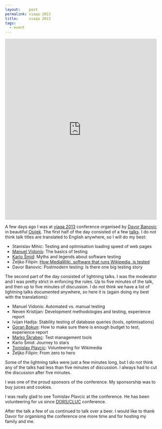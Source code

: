 ```yaml
---
layout:    post
permalink: viaqa-2013
title:     viaqa 2013
tags:
  - event
---
```

<iframe src="https://www.facebook.com/plugins/post.php?href=https%3A%2F%2Fwww.facebook.com%2Fmedia%2Fset%2F%3Fset%3Da.1080273518651976.1073741832.1059213627424632%26type%3D3&width=500" width="500" height="597" style="border:none;overflow:hidden" scrolling="no" frameborder="0" allowTransparency="true"></iframe>

<p>A few days ago I was at <a href="http://viaqa.mobi/">viaqa 2013</a> conference organised by <a href="https://twitter.com/banovotz">Davor Banovic</a> in beautiful <a href="https://en.wikipedia.org/wiki/Osijek">Osijek</a>. The first half of the day consisted of a few <a href="http://viaqa.mobi/raspored-predavanja-viaqa-2013/">talks</a>. I do not think talk titles are translated to English anywhere, so I will do my best:</p>
<ul>
<li>Stanislav Mihic: Testing and optimisation loading speed of web pages</li>
<li><a href="https://twitter.com/vidonism">Manuel Vidonis</a>: The basics of testing</li>
<li><a href="https://twitter.com/karlosmid">Karlo Šmid</a>: Myths and legends about software testing</li>
<li>Željko Filipin: <a href="http://filipin.eu/how-mediawiki-software-that-runs-wikipedia-is-tested/">How MediaWiki, software that runs Wikipedia, is tested</a></li>
<li>Davor Banovic: Postmodern testing: Is there one big testing story</li>
</ul>
<p>The second part of the day consisted of lightning talks. I was the moderator and I was pretty strict in enforcing the rules. Up to five minutes of the talk, and then up to five minutes of discussion. I do not think we have a list of lightning talks documented anywhere, so here it is (again doing my best with the translations):</p>
<ul>
<li>Manuel Vidonis: Automated vs. manual testing</li>
<li>Neven Kristijan: Development methodologies and testing, experience report</li>
<li>Ivijan Hadija: Stability testing of database queries (tools, optimisations)</li>
<li><a href="https://twitter.com/gbokun">Goran Bokun</a>: How to make sure there is enough budget to test, experience report</li>
<li><a href="http://daddystrail.blogspot.com/">Marko Škrabec</a>: Test management tools</li>
<li>Karlo Šmid: Journey to stars</li>
<li><a href="https://twitter.com/tplavcic">Tomislav Plavcic</a>: Volunteering for Wikimedia</li>
<li>Željko Filipin: From zero to hero</li>
</ul>
<p>Some of the lightning talks were just a few minutes long, but I do not think any of the talks had less than five minutes of discussion. I always had to cut the discussion after five minutes.</p>
<p>I was one of the proud sponsors of the conference. My sponsorship was to buy juices and cookies.</p>
<p>I was really glad to see Tomislav Plavcic at the conference. He has been volunteering for us since <a href="http://filipin.eu/dorscluc-2013/">DORS/CLUC</a> conference.</p>
<p>After the talk a few of us continued to talk over a beer. I would like to thank Davor for organising the conference one more time and for hosting my family and me.</p>
